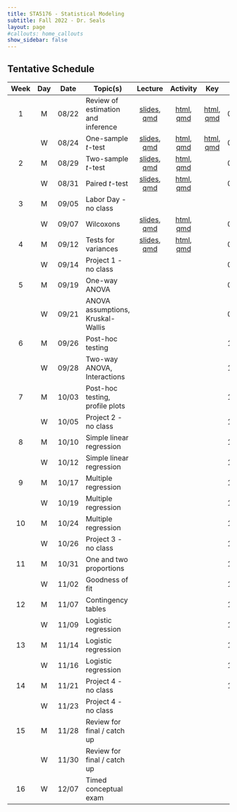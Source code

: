 ```yaml
---
title: STA5176 - Statistical Modeling
subtitle: Fall 2022 - Dr. Seals
layout: page
#callouts: home_callouts
show_sidebar: false
---
```


## Tentative Schedule

| Week | Day | Date  | Topic(s)                           |                            Lecture                            | Activity | Key | Due |
|:-:|:-:|:-:|---------|:-:|:-:|:-:|:-:|
| 1    | M   | 08/22 | Review of estimation and inference | [slides](https://samanthaseals.github.io/STA5176/slides/L01.html), [qmd](https://github.com/samanthaseals/STA5176/blob/main/slides/L01.qmd) | [html](https://samanthaseals.github.io/STA5176/activities/A01.html), [qmd](https://github.com/samanthaseals/STA5176/blob/main/activities/A01.qmd)  | [html](https://samanthaseals.github.io/STA5176/activities/keys/A01key.html), [qmd](https://github.com/samanthaseals/STA5176/blob/main/slides/A01key.qmd) | 08/28 |
|      | W   | 08/24 | One-sample *t*-test                | [slides](https://samanthaseals.github.io/STA5176/slides/L02.html), [qmd](https://github.com/samanthaseals/STA5176/blob/main/slides/L02.qmd) | [html](https://samanthaseals.github.io/STA5176/activities/A02.html), [qmd](https://github.com/samanthaseals/STA5176/blob/main/activities/A02.qmd) | [html](https://samanthaseals.github.io/STA5176/activities/keys/A02key.html), [qmd](https://github.com/samanthaseals/STA5176/blob/main/slides/A02key.qmd)  | 08/28 |
| 2    | M   | 08/29 | Two-sample *t*-test                | [slides](https://samanthaseals.github.io/STA5176/slides/L03.html), [qmd](https://github.com/samanthaseals/STA5176/blob/main/slides/L03.qmd) | [html](https://samanthaseals.github.io/STA5176/activities/A03.html), [qmd](https://github.com/samanthaseals/STA5176/blob/main/activities/A03.qmd)  | | 09/04 |
|      | W   | 08/31 | Paired *t*-test                    | [slides](https://samanthaseals.github.io/STA5176/slides/L04.html), [qmd](https://github.com/samanthaseals/STA5176/blob/main/slides/L04.qmd) | [html](https://samanthaseals.github.io/STA5176/activities/A04.html), [qmd](https://github.com/samanthaseals/STA5176/blob/main/activities/A04.qmd)  | | 09/04 |
| 3    | M   | 09/05 | Labor Day - no class                         |  | | | |
|      | W   | 09/07 | Wilcoxons                 | [slides](https://samanthaseals.github.io/STA5176/slides/L05.html), [qmd](https://github.com/samanthaseals/STA5176/blob/main/slides/L05.qmd) | [html](https://samanthaseals.github.io/STA5176/activities/A05.html), [qmd](https://github.com/samanthaseals/STA5176/blob/main/activities/A05.qmd) | | 09/11 |
| 4    | M   | 09/12 | Tests for variances            | [slides](https://samanthaseals.github.io/STA5176/slides/L06.html), [qmd](https://github.com/samanthaseals/STA5176/blob/main/slides/L06.qmd) | [html](https://samanthaseals.github.io/STA5176/activities/A06.html), [qmd](https://github.com/samanthaseals/STA5176/blob/main/activities/A06.qmd)  | | 09/11 |
|      | W   | 09/14 | Project 1 - no class                        |                                                              | | | 09/19 |
| 5    | M   | 09/19 | One-way ANOVA                      |                                                              | | | 09/25 |
|      | W   | 09/21 | ANOVA assumptions, Kruskal-Wallis  |                                                               | | | 09/25 |
| 6    | M   | 09/26 | Post-hoc testing                   |                                                               | | | 10/02 |
|      | W   | 09/28 | Two-way ANOVA, Interactions        |                                                               | | | 10/02 |
| 7    | M   | 10/03 | Post-hoc testing, profile plots    |                                                               | | | 10/09 |
|      | W   | 10/05 | Project 2 - no class                         |                                                               | | | 10/10 |
| 8    | M   | 10/10 | Simple linear regression           |                                                               | | | 10/16 |
|      | W   | 10/12 | Simple linear regression           |                                                               | | | 10/16 |
| 9    | M   | 10/17 | Multiple regression                |                                                               | | | 10/23 |
|      | W   | 10/19 | Multiple regression                |                                                               | | | 10/23 |
| 10   | M   | 10/24 | Multiple regression                |                                                               | | | 10/30 |
|      | W   | 10/26 | Project 3 - no class                         |                                                               | | | 10/31 |
| 11   | M   | 10/31 | One and two proportions            |                                                               | | | 11/06 |
|      | W   | 11/02 | Goodness of fit                    |                                                               | | | 11/06 |
| 12   | M   | 11/07 | Contingency tables                 |                                                               | | | 11/13 |
|      | W   | 11/09 | Logistic regression                |                                                               | | | 11/13 |
| 13   | M   | 11/14 | Logistic regression                |                                                               | | | 11/20 |
|      | W   | 11/16 | Logistic regression                |                                                               | | | 11/20 |
| 14   | M   | 11/21 | Project 4 - no class                         |                                                               | | | 11/28 |
|      | W   | 11/23 | Project 4 - no class          |                                                               | | | |
| 15   | M   | 11/28 | Review for final / catch up                   |                                                               | | | |
|      | W   | 11/30 | Review for final / catch up                    |                                                               | | | |
| 16   | W   | 12/07 | Timed conceptual exam              |                                                               | | | |
